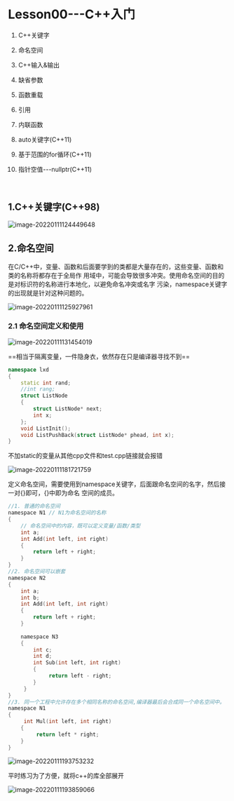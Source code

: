 # Lesson00---C++入门

1. C++关键字 

2.  命名空间 

3. C++输入&输出 

4. 缺省参数

5.  函数重载 

6. 引用 

7. 内联函数

8.  auto关键字(C++11) 

9. 基于范围的for循环(C++11) 

10.  指针空值---nullptr(C++11)

​    

## 1.C++关键字(C++98)

![image-20220111124449648](C:\Users\李晓冬\AppData\Roaming\Typora\typora-user-images\image-20220111124449648.png)

## 2.命名空间 

在C/C++中，变量、函数和后面要学到的类都是大量存在的，这些变量、函数和类的名称将都存在于全局作 用域中，可能会导致很多冲突。使用命名空间的目的是对标识符的名称进行本地化，以避免命名冲突或名字 污染，namespace关键字的出现就是针对这种问题的。

![image-20220111125927961](C:\Users\李晓冬\AppData\Roaming\Typora\typora-user-images\image-20220111125927961.png)

### 2.1 命名空间定义和使用

![image-20220111131454019](C:\Users\李晓冬\AppData\Roaming\Typora\typora-user-images\image-20220111131454019.png)

==相当于隔离变量，一件隐身衣，依然存在只是编译器寻找不到==

~~~cpp
namespace lxd
{
	static int rand;
	//int rang;
	struct ListNode
	{
		struct ListNode* next;
		int x;
	};
	void ListInit();
	void ListPushBack(struct ListNode* phead, int x);
}

~~~

不加static的变量从其他cpp文件和test.cpp链接就会报错

![image-20220111181721759](C:\Users\李晓冬\AppData\Roaming\Typora\typora-user-images\image-20220111181721759.png)

定义命名空间，需要使用到namespace关键字，后面跟命名空间的名字，然后接一对{}即可，{}中即为命名 空间的成员。

~~~c
//1. 普通的命名空间
namespace N1 // N1为命名空间的名称
{
 	// 命名空间中的内容，既可以定义变量/函数/类型
 	int a;
 	int Add(int left, int right)
 	{
 		return left + right;
 	}
}
//2. 命名空间可以嵌套
namespace N2
{
 	int a;
 	int b;
 	int Add(int left, int right)
 	{
 		return left + right;
 	}
 
 	namespace N3
 	{
 		int c;
 		int d;
 		int Sub(int left, int right)
 		{
			 return left - right;
		}
	 }
}
//3. 同一个工程中允许存在多个相同名称的命名空间,编译器最后会合成同一个命名空间中。
namespace N1
{
	 int Mul(int left, int right)
 	{
		 return left * right;
 	}
}
~~~

![image-20220111193753232](C:\Users\李晓冬\AppData\Roaming\Typora\typora-user-images\image-20220111193753232.png)

平时练习为了方便，就将c++的库全部展开

![image-20220111193859066](C:\Users\李晓冬\AppData\Roaming\Typora\typora-user-images\image-20220111193859066.png)


